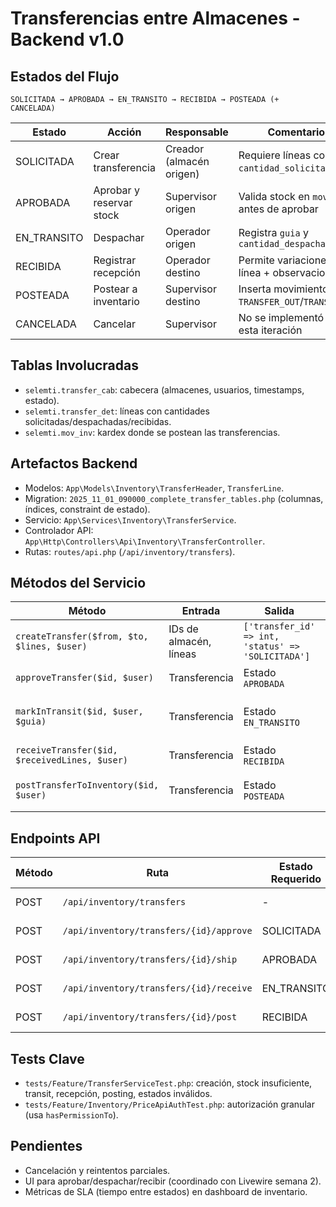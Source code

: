 # Transferencias entre Almacenes - Backend v1.0

## Estados del Flujo
`SOLICITADA → APROBADA → EN_TRANSITO → RECIBIDA → POSTEADA (+ CANCELADA)`

| Estado | Acción | Responsable | Comentarios |
|--------|--------|-------------|-------------|
| SOLICITADA | Crear transferencia | Creador (almacén origen) | Requiere líneas con `cantidad_solicitada` > 0 |
| APROBADA | Aprobar y reservar stock | Supervisor origen | Valida stock en `mov_inv` antes de aprobar |
| EN_TRANSITO | Despachar | Operador origen | Registra `guia` y `cantidad_despachada` |
| RECIBIDA | Registrar recepción | Operador destino | Permite variaciones por línea + observaciones |
| POSTEADA | Postear a inventario | Supervisor destino | Inserta movimientos `TRANSFER_OUT`/`TRANSFER_IN` |
| CANCELADA | Cancelar | Supervisor | No se implementó en esta iteración |

## Tablas Involucradas
- `selemti.transfer_cab`: cabecera (almacenes, usuarios, timestamps, estado).
- `selemti.transfer_det`: líneas con cantidades solicitadas/despachadas/recibidas.
- `selemti.mov_inv`: kardex donde se postean las transferencias.

## Artefactos Backend
- Modelos: `App\Models\Inventory\TransferHeader`, `TransferLine`.
- Migration: `2025_11_01_090000_complete_transfer_tables.php` (columnas, índices, constraint de estado).
- Servicio: `App\Services\Inventory\TransferService`.
- Controlador API: `App\Http\Controllers\Api\Inventory\TransferController`.
- Rutas: `routes/api.php` (`/api/inventory/transfers`).

## Métodos del Servicio
| Método | Entrada | Salida | Notas |
|--------|---------|--------|-------|
| `createTransfer($from, $to, $lines, $user)` | IDs de almacén, líneas | `['transfer_id' => int, 'status' => 'SOLICITADA']` | Valida origen ≠ destino y existencia de ítems |
| `approveTransfer($id, $user)` | Transferencia | Estado `APROBADA` | Revisa stock (`getStockDisponible`) |
| `markInTransit($id, $user, $guia)` | Transferencia | Estado `EN_TRANSITO` | Copia `cantidad_solicitada` → `cantidad_despachada` |
| `receiveTransfer($id, $receivedLines, $user)` | Transferencia | Estado `RECIBIDA` | Permite variaciones + observaciones |
| `postTransferToInventory($id, $user)` | Transferencia | Estado `POSTEADA` | Inserta dos movimientos por línea |

## Endpoints API
| Método | Ruta | Estado Requerido | Descripción |
|--------|------|------------------|-------------|
| POST | `/api/inventory/transfers` | - | Crear transferencia |
| POST | `/api/inventory/transfers/{id}/approve` | SOLICITADA | Aprobar y reservar |
| POST | `/api/inventory/transfers/{id}/ship` | APROBADA | Marcar en tránsito |
| POST | `/api/inventory/transfers/{id}/receive` | EN_TRANSITO | Registrar recepción |
| POST | `/api/inventory/transfers/{id}/post` | RECIBIDA | Postear a inventario |

## Tests Clave
- `tests/Feature/TransferServiceTest.php`: creación, stock insuficiente, transit, recepción, posting, estados inválidos.
- `tests/Feature/Inventory/PriceApiAuthTest.php`: autorización granular (usa `hasPermissionTo`).

## Pendientes
- Cancelación y reintentos parciales.
- UI para aprobar/despachar/recibir (coordinado con Livewire semana 2).
- Métricas de SLA (tiempo entre estados) en dashboard de inventario.

